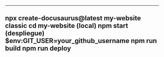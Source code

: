 ---
npx create-docusaurus@latest my-website classic
cd my-website
(local)
npm start
(despliegue)
$env:GIT_USER=your_github_username
npm run build
npm run deploy
---